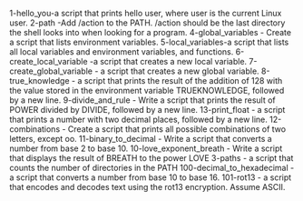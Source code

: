 1-hello_you-a script that prints hello user, where user is the current Linux user.
2-path -Add /action to the PATH. /action should be the last directory the shell looks into when looking for a program.
4-global_variables - Create a script that lists environment variables.
5-local_variables-a script that lists all local variables and environment variables, and functions.
6-create_local_variable -a script that creates a new local variable.
7-create_global_variable - a script that creates a new global variable.
8-true_knowledge -  a script that prints the result of the addition of 128 with the value stored in the environment variable TRUEKNOWLEDGE, followed by a new line.
9-divide_and_rule - Write a script that prints the result of POWER divided by DIVIDE, followed by a new line.
13-print_float - a script that prints a number with two decimal places, followed by a new line.
12-combinations - Create a script that prints all possible combinations of two letters, except oo.
11-binary_to_decimal - Write a script that converts a number from base 2 to base 10.
10-love_exponent_breath - Write a script that displays the result of BREATH to the power LOVE
3-paths - a script that counts the number of directories in the PATH
100-decimal_to_hexadecimal -  a script that converts a number from base 10 to base 16.
101-rot13 -  a script that encodes and decodes text using the rot13 encryption. Assume ASCII.
